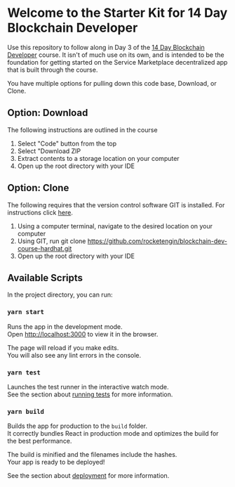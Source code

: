 # Welcome to the Starter Kit for 14 Day Blockchain Developer

Use this repository to follow along in Day 3 of the [14 Day Blockchain Developer](http://courses.rocketengin.com) course. It isn't of much use on its own, and is intended to be the foundation for getting started on the Service Marketplace decentralized app that is built through the course.

You have multiple options for pulling down this code base, Download, or Clone.

## Option: Download

The following instructions are outlined in the course

1. Select "Code" button from the top
2. Select "Download ZIP
3. Extract contents to a storage location on your computer
4. Open up the root directory with your IDE

## Option: Clone

The following requires that the version control software GIT is installed. For instructions click [here](https://git-scm.com/book/en/v2/Getting-Started-Installing-Git).

1. Using a computer terminal, navigate to the desired location on your computer
2. Using GIT, run git clone https://github.com/rocketengin/blockchain-dev-course-hardhat.git
3. Open up the root directory with your IDE

## Available Scripts

In the project directory, you can run:

### `yarn start`

Runs the app in the development mode.\
Open [http://localhost:3000](http://localhost:3000) to view it in the browser.

The page will reload if you make edits.\
You will also see any lint errors in the console.

### `yarn test`

Launches the test runner in the interactive watch mode.\
See the section about [running tests](https://facebook.github.io/create-react-app/docs/running-tests) for more information.

### `yarn build`

Builds the app for production to the `build` folder.\
It correctly bundles React in production mode and optimizes the build for the best performance.

The build is minified and the filenames include the hashes.\
Your app is ready to be deployed!

See the section about [deployment](https://facebook.github.io/create-react-app/docs/deployment) for more information.
